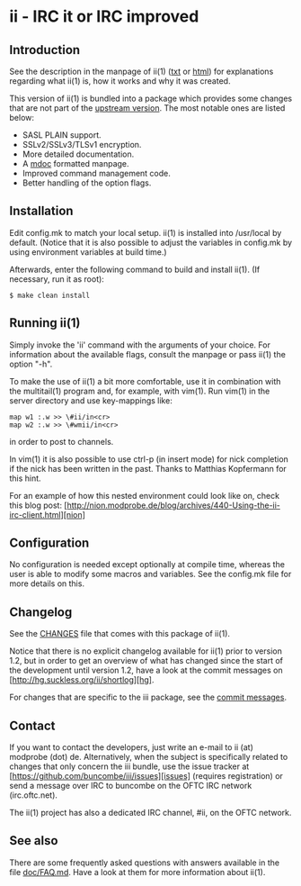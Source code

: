ii - IRC it or IRC improved
===========================

Introduction
------------
See the description in the manpage of ii(1) ([txt][ii_man_txt] or
[html][ii_man_html]) for explanations regarding what ii(1) is, how it works and
why it was created.

This version of ii(1) is bundled into a package which provides some changes that
are not part of the [upstream version][ii]. The most notable ones are listed
below:

* SASL PLAIN support.
* SSLv2/SSLv3/TLSv1 encryption.
* More detailed documentation.
* A [mdoc][mdoc] formatted manpage.
* Improved command management code.
* Better handling of the option flags.

Installation
------------
Edit config.mk to match your local setup. ii(1) is installed into /usr/local by
default. (Notice that it is also possible to adjust the variables in config.mk
by using environment variables at build time.)

Afterwards, enter the following command to build and install ii(1). (If
necessary, run it as root):

	$ make clean install

Running ii(1)
-------------
Simply invoke the 'ii' command with the arguments of your choice. For
information about the available flags, consult the manpage or pass ii(1) the
option "-h".

To make the use of ii(1) a bit more comfortable, use it in combination with the
multitail(1) program and, for example, with vim(1). Run vim(1) in the server
directory and use key-mappings like:

	map w1 :.w >> \#ii/in<cr>
	map w2 :.w >> \#wmii/in<cr>

in order to post to channels.

In vim(1) it is also possible to use ctrl-p (in insert mode) for nick
completion if the nick has been written in the past. Thanks to Matthias
Kopfermann for this hint.

For an example of how this nested environment could look like on, check this
blog post:
[http://nion.modprobe.de/blog/archives/440-Using-the-ii-irc-client.html][nion]

Configuration
-------------
No configuration is needed except optionally at compile time, whereas the user
is able to modify some macros and variables. See the config.mk file for more
details on this.

Changelog
---------
See the [CHANGES][changes] file that comes with this package of ii(1).

Notice that there is no explicit changelog available for ii(1) prior to version
1.2, but in order to get an overview of what has changed since the start of
the development until version 1.2, have a look at the commit messages on
[http://hg.suckless.org/ii/shortlog][hg].

For changes that are specific to the iii package, see the [commit
messages][gh_commits].

Contact
-------
If you want to contact the developers, just write an e-mail to ii (at) modprobe
(dot) de. Alternatively, when the subject is specifically related to changes
that only concern the iii bundle, use the issue tracker at
[https://github.com/buncombe/iii/issues][issues] (requires registration) or
send a message over IRC to buncombe on the OFTC IRC network (irc.oftc.net).

The ii(1) project has also a dedicated IRC channel, #ii, on the OFTC network.

See also
--------
There are some frequently asked questions with answers available in the file
[doc/FAQ.md][faq]. Have a look at them for more information about ii(1).

[nion]: http://nion.modprobe.de/blog/archives/440-Using-the-ii-irc-client.html
[hg]: http://hg.suckless.org/ii/shortlog
[ii_man_txt]: http://buncombe.github.com/iii/ii.1.txt
[ii_man_html]: http://buncombe.github.com/iii/ii.1.html
[issues]: https://github.com/buncombe/iii/issues
[ii]: http://tools.suckless.org/ii/
[mdoc]: https://secure.wikimedia.org/wikipedia/en/wiki/Mandoc
[gh_commits]: https://github.com/buncombe/iii/commits/
[faq]: https://github.com/buncombe/iii/blob/master/doc/FAQ.md
[changes]: https://github.com/buncombe/iii/blob/master/CHANGES
